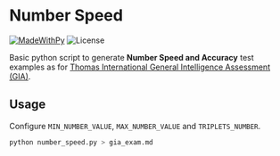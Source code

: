 # Number Speed

[![MadeWithPy](https://forthebadge.com/images/badges/made-with-python.svg)](https://github.com/abelbarreira)
![License](https://img.shields.io/github/license/abelbarreira/number_speed)

Basic python script to generate **Number Speed and Accuracy** test examples as for [Thomas International General Intelligence Assessment (GIA)](https://www.thomas.co/assessments/general-intelligence-assessment-gia).

## Usage

Configure `MIN_NUMBER_VALUE`, `MAX_NUMBER_VALUE` and `TRIPLETS_NUMBER`.

```sh
python number_speed.py > gia_exam.md
```
